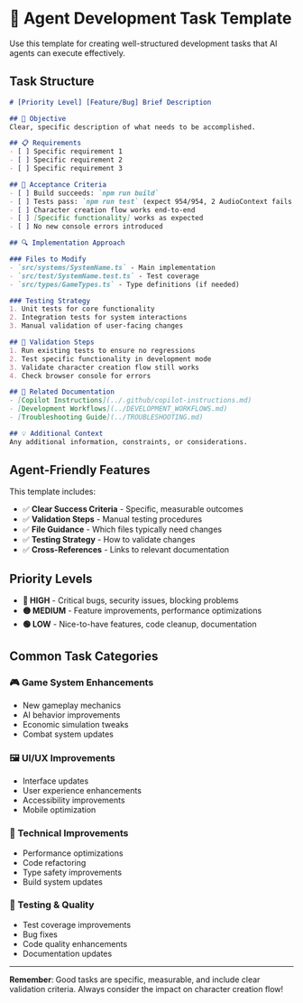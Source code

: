 # 🤖 Agent Development Task Template

Use this template for creating well-structured development tasks that AI agents can execute effectively.

## Task Structure

```markdown
# [Priority Level] [Feature/Bug] Brief Description

## 🎯 Objective
Clear, specific description of what needs to be accomplished.

## 📋 Requirements
- [ ] Specific requirement 1
- [ ] Specific requirement 2  
- [ ] Specific requirement 3

## 🧪 Acceptance Criteria
- [ ] Build succeeds: `npm run build`
- [ ] Tests pass: `npm run test` (expect 954/954, 2 AudioContext fails OK)
- [ ] Character creation flow works end-to-end
- [ ] [Specific functionality] works as expected
- [ ] No new console errors introduced

## 🔍 Implementation Approach

### Files to Modify
- `src/systems/SystemName.ts` - Main implementation
- `src/test/SystemName.test.ts` - Test coverage
- `src/types/GameTypes.ts` - Type definitions (if needed)

### Testing Strategy
1. Unit tests for core functionality
2. Integration tests for system interactions
3. Manual validation of user-facing changes

## 📝 Validation Steps
1. Run existing tests to ensure no regressions
2. Test specific functionality in development mode
3. Validate character creation flow still works
4. Check browser console for errors

## 🔗 Related Documentation
- [Copilot Instructions](../.github/copilot-instructions.md)
- [Development Workflows](../DEVELOPMENT_WORKFLOWS.md)
- [Troubleshooting Guide](../TROUBLESHOOTING.md)

## 💡 Additional Context
Any additional information, constraints, or considerations.
```

## Agent-Friendly Features

This template includes:
- ✅ **Clear Success Criteria** - Specific, measurable outcomes
- ✅ **Validation Steps** - Manual testing procedures
- ✅ **File Guidance** - Which files typically need changes
- ✅ **Testing Strategy** - How to validate changes
- ✅ **Cross-References** - Links to relevant documentation

## Priority Levels

- **🔴 HIGH** - Critical bugs, security issues, blocking problems
- **🟡 MEDIUM** - Feature improvements, performance optimizations  
- **🟢 LOW** - Nice-to-have features, code cleanup, documentation

## Common Task Categories

### 🎮 Game System Enhancements
- New gameplay mechanics
- AI behavior improvements
- Economic simulation tweaks
- Combat system updates

### 🖼️ UI/UX Improvements
- Interface updates
- User experience enhancements
- Accessibility improvements
- Mobile optimization

### 🔧 Technical Improvements
- Performance optimizations
- Code refactoring
- Type safety improvements
- Build system updates

### 🧪 Testing & Quality
- Test coverage improvements
- Bug fixes
- Code quality enhancements
- Documentation updates

---

**Remember**: Good tasks are specific, measurable, and include clear validation criteria. Always consider the impact on character creation flow!